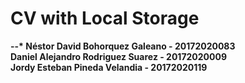 # CV with Local Storage

__--* Néstor David Bohorquez Galeano - 20172020083__   
__Daniel Alejandro Rodriguez Suarez - 20172020009__   
__Jordy Esteban Pineda Velandia - 20172020119__
